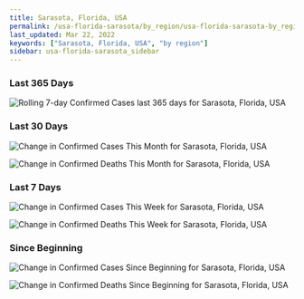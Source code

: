 ```yaml
---
title: Sarasota, Florida, USA
permalink: /usa-florida-sarasota/by_region/usa-florida-sarasota-by_region.html
last_updated: Mar 22, 2022
keywords: ["Sarasota, Florida, USA", "by region"]
sidebar: usa-florida-sarasota_sidebar
---
```


<h3>Last 365 Days</h3>

![Rolling 7-day Confirmed Cases last 365 days for Sarasota, Florida, USA](/covid_tracker/images/graphs/usa-florida-sarasota-weekly_totals_graph.png)

<h3>Last 30 Days</h3>

![Change in Confirmed Cases This Month for Sarasota, Florida, USA](/covid_tracker/images/graphs/usa-florida-sarasota-delta_confirmed-30_days_graph.png)

![Change in Confirmed Deaths This Month for Sarasota, Florida, USA](/covid_tracker/images/graphs/usa-florida-sarasota-delta_deaths-30_days_graph.png)

<h3>Last 7 Days</h3>

![Change in Confirmed Cases This Week for Sarasota, Florida, USA](/covid_tracker/images/graphs/usa-florida-sarasota-delta_confirmed-7_days_graph.png)

![Change in Confirmed Deaths This Week for Sarasota, Florida, USA](/covid_tracker/images/graphs/usa-florida-sarasota-delta_deaths-7_days_graph.png)

<h3>Since Beginning</h3>

![Change in Confirmed Cases Since Beginning for Sarasota, Florida, USA](/covid_tracker/images/graphs/usa-florida-sarasota-delta_confirmed-since_beginning_graph.png)

![Change in Confirmed Deaths Since Beginning for Sarasota, Florida, USA](/covid_tracker/images/graphs/usa-florida-sarasota-delta_deaths-since_beginning_graph.png)
